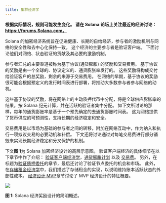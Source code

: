 ```yaml
---
title: 集群经济学
---
```


**根据实际情况，规则可能发生变化。 请在 Solana 论坛上关注最近的经济讨论：https://forums.Solana.com。**

Solana 的加密经济系统旨在促进健康、长期的自给经济，参与者的激励机制与网络的安全性和去中心化保持一致。 这个经济的主要参与者是验证客户端。 下面讨论他们对网络、状态验证的贡献及其必要的激励机制。

参与者汇兑的主要渠道被称为基于协议(通货膨胀) 的奖励和交易费用。 基于协议的奖励是由一个全球的、协议定义的、通货膨胀率发行的。 这些奖励将构成交付给验证客户的总奖励，剩余的来源于交易费用。 在网络的早期，基于协议的奖励很可能会根据预定义的发行时间表进行部署，将推动大多数参与者参与网络的动机。

这些基于协议的奖励，将在网络上的主动质押代币中分配，将是全球供应膨胀率的结果，按 Solana 纪元计算，并在活跃的验证者集中分配。 如下文所讨论的那样，每年的通货膨胀率是基于一个预先确定的去通货膨胀时间表。 这为网络提供了货币供应的可预测性，支持长期的经济稳定和安全。

交易费用是以市场为基础的参与者之间的转移，附加在网络互动中，作为纳入和执行一项拟议交易的必要动机和补偿。 下文还将讨论通过对每笔交易费进行部分销毁来实现长期经济稳定和分叉保护的机制。

下文**图 1**为 Solana 加密经济设计的高层示意图。 验证客户端经济的具体细节在以下章节中作了介绍： [验证客户端经济学](ed_validation_client_economics/ed_vce_overview.md)，[通货膨胀计划](ed_validation_client_economics/ed_vce_state_validation_protocol_based_rewards.md) 以及 [交易费](ed_validation_client_economics/ed_vce_state_validation_transaction_fees.md)。 另外，在标题为[验证质押委托](ed_validation_client_economics/ed_vce_validation_stake_delegation.md)的章节，最后还讨论了验证节点委托的机会和市场。 此外，在[存储租金经济学](ed_storage_rent_economics.md)中，我们描述了存储租金的实现，以说明维持账本活跃状态的外部性成本。 [经济设计 MVP](ed_mvp.md)章节讨论了 MVP 经济设计的特征概要。

![](/img/economic_design_infl_230719.png)

**图 1**: Solana 经济奖励设计的简明概述。
